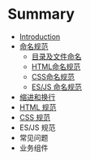 # Summary

* [Introduction](README.md)
* [命名规范](chapter1.md)
  * [目录及文件命名](chapter1/mu-lu-ji-wen-jian-ming-ming.md)
  * [HTML命名规范](chapter1/htmlming-ming-gui-fan.md)
  * [CSS命名规范](chapter1/cssming-ming-gui-fan.md)
  * [ES/JS 命名规范](chapter1/cssming-ming-gui-fan/esjs-ming-ming-gui-fan.md)
* [缩进和换行](ming-ming-gui-fan.md)
* [HTML 规范](html-gui-fan.md)
* [CSS 规范](css-gui-fan.md)
* ES/JS 规范
* 常见问题
* 业务组件

